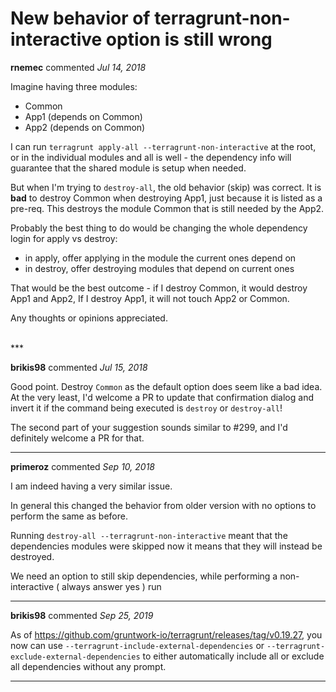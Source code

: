 # New behavior of terragrunt-non-interactive option is still wrong

**rnemec** commented *Jul 14, 2018*

Imagine having three modules:
* Common
* App1 (depends on Common)
* App2 (depends on Common)

I can run `terragrunt apply-all --terragrunt-non-interactive` at the root, or in the individual modules and all is well - the dependency info will guarantee that the shared module is setup when needed.

But when I'm trying to `destroy-all`, the old behavior (skip) was correct. It is **bad** to destroy Common when destroying App1, just because it is listed as a pre-req. This destroys the module Common that is still needed by the App2.

Probably the best thing to do would be changing the whole dependency login for apply vs destroy:
* in apply, offer applying in the module the current ones depend on
* in destroy, offer destroying modules that depend on current ones

That would be the best outcome - if I destroy Common, it would destroy App1 and App2, If I destroy App1, it will not touch App2 or Common.

Any thoughts or opinions appreciated.

<br />
***


**brikis98** commented *Jul 15, 2018*

Good point. Destroy `Common` as the default option does seem like a bad idea. At the very least, I'd welcome a PR to update that confirmation dialog and invert it if the command being executed is `destroy` or `destroy-all`!

The second part of your suggestion sounds similar to #299, and I'd definitely welcome a PR for that.

***

**primeroz** commented *Sep 10, 2018*

I am indeed having a very similar issue.

In general this changed the behavior from older version with no options to perform the same as before.

Running `destroy-all --terragrunt-non-interactive` meant that the dependencies modules were skipped
now it means that they will instead be destroyed.

We need an option to still skip dependencies, while performing a non-interactive ( always answer yes ) run  
***

**brikis98** commented *Sep 25, 2019*

As of https://github.com/gruntwork-io/terragrunt/releases/tag/v0.19.27, you now can use `--terragrunt-include-external-dependencies` or `--terragrunt-exclude-external-dependencies` to either automatically include all or exclude all dependencies without any prompt.
***

